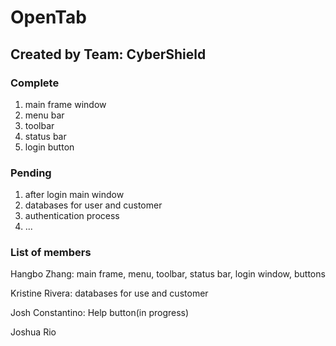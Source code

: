 # OpenTab

## Created by Team: CyberShield

### Complete
1. main frame window
2. menu bar
3. toolbar
4. status bar
5. login button


### Pending
1. after login main window
2. databases for user and customer
3. authentication process
4. ...


### List of members
Hangbo Zhang: main frame, menu, toolbar, status bar, login window, buttons

Kristine Rivera: databases for use and customer

Josh Constantino: Help button(in progress)

Joshua Rio
